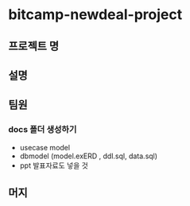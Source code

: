 ﻿# bitcamp-newdeal-project

## 프로젝트 명

## 설명

## 팀원

### docs 폴더 생성하기
  - usecase model
  - dbmodel (model.exERD , ddl.sql, data.sql)
  - ppt 발표자료도 넣을 것


## 머지